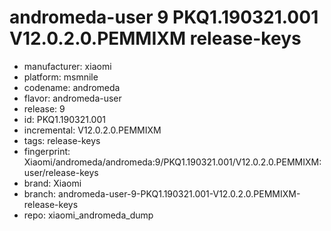 # andromeda-user 9 PKQ1.190321.001 V12.0.2.0.PEMMIXM release-keys
- manufacturer: xiaomi
- platform: msmnile
- codename: andromeda
- flavor: andromeda-user
- release: 9
- id: PKQ1.190321.001
- incremental: V12.0.2.0.PEMMIXM
- tags: release-keys
- fingerprint: Xiaomi/andromeda/andromeda:9/PKQ1.190321.001/V12.0.2.0.PEMMIXM:user/release-keys
- brand: Xiaomi
- branch: andromeda-user-9-PKQ1.190321.001-V12.0.2.0.PEMMIXM-release-keys
- repo: xiaomi_andromeda_dump
